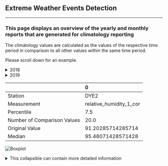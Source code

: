 <h2>Extreme Weather Events Detection</h2>

<hr />

<h3>This page displays an overview of the yearly and monthly reports that are generated for climatology reporting</h3>
<p>The climatology values are calculated as the values of the respective time period in comparison to all other values within the same time period. </p>
<p>Please scroll down for an example.</p>

<details> <summary> 2018 </summary> 
 <br/> <p><a href="./2018.md">2018.md</a></p> 
 </details>

<details> <summary> 2019 </summary> 
 <br/> <p><a href="./2019.md">2019.md</a></p> 
 </details>

|                             | 0                       |
|:----------------------------|:------------------------|
| Station                     | DYE2                    |
| Measurement                 | relative_humidity_1_cor |
| Percentile                  | 7.5                     |
| Number of Comparison Values | 20.0                    |
| Original Value              | 91.20285714285714       |
| Median                      | 95.48071428571428       |

<p><img alt="Boxplot" src="/../GEUS-Master-Thesis/figures/to_markdown/fig1.png" /></p>

<details> <summary>This collapsible can contain more detailed information </summary> 
 <br/> insert text here  
 </details>


